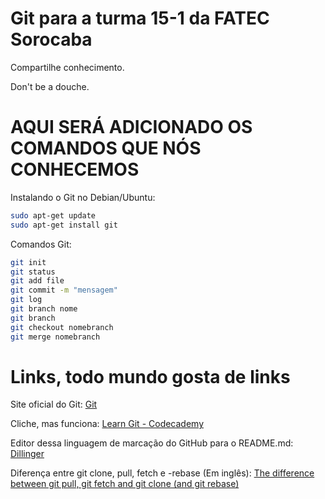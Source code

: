 # Git para a turma 15-1 da FATEC Sorocaba
Compartilhe conhecimento.

Don't be a douche.
# AQUI SERÁ ADICIONADO OS COMANDOS QUE NÓS CONHECEMOS
Instalando o Git no Debian/Ubuntu:

```sh
sudo apt-get update
sudo apt-get install git
```

Comandos Git:
```sh
git init
git status
git add file
git commit -m "mensagem"
git log
git branch nome
git branch
git checkout nomebranch
git merge nomebranch
```

# Links, todo mundo gosta de links
Site oficial do Git: [Git]

Cliche, mas funciona: [Learn Git - Codecademy]

Editor dessa linguagem de marcação do GitHub para o README.md: [Dillinger]

Diferença entre git clone, pull, fetch e -rebase (Em inglês): [The difference between git pull, git fetch and git clone (and git rebase)]

[Git]: <https://git-scm.com/>
[Learn Git - Codecademy]: <https://www.codecademy.com/pt/learn/learn-git>
[The difference between git pull, git fetch and git clone (and git rebase)]: <http://blog.mikepearce.net/2010/05/18/the-difference-between-git-pull-git-fetch-and-git-clone-and-git-rebase/>
[Dillinger]: <http://dillinger.io/>
